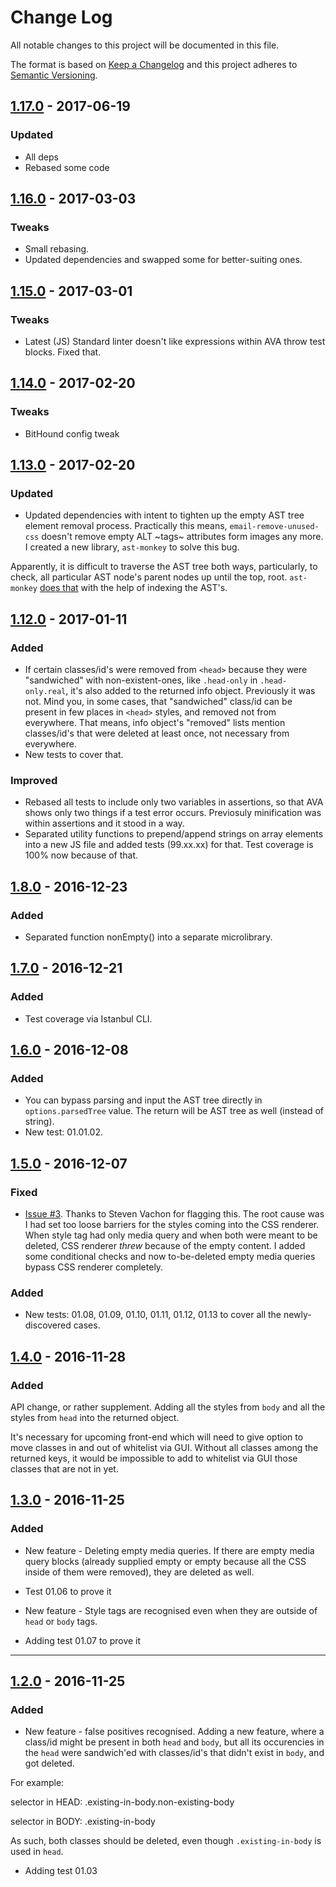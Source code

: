 # Change Log
All notable changes to this project will be documented in this file.

The format is based on [Keep a Changelog](http://keepachangelog.com/)
and this project adheres to [Semantic Versioning](http://semver.org/).

## [1.17.0] - 2017-06-19
### Updated
- All deps
- Rebased some code

## [1.16.0] - 2017-03-03
### Tweaks
- Small rebasing.
- Updated dependencies and swapped some for better-suiting ones.

## [1.15.0] - 2017-03-01
### Tweaks
- Latest (JS) Standard linter doesn't like expressions within AVA throw test blocks. Fixed that.

## [1.14.0] - 2017-02-20
### Tweaks
- BitHound config tweak

## [1.13.0] - 2017-02-20
### Updated
- Updated dependencies with intent to tighten up the empty AST tree element removal process. Practically this means, `email-remove-unused-css` doesn't remove empty ALT ~tags~ attributes form images any more. I created a new library, `ast-monkey` to solve this bug.

Apparently, it is difficult to traverse the AST tree both ways, particularly, to check, all particular AST node's parent nodes up until the top, root. `ast-monkey` [does that]() with the help of indexing the AST's.

## [1.12.0] - 2017-01-11
### Added
- If certain classes/id's were removed from `<head>` because they were "sandwiched" with non-existent-ones, like `.head-only` in `.head-only.real`, it's also added to the returned info object. Previously it was not. Mind you, in some cases, that "sandwiched" class/id can be present in few places in `<head>` styles, and removed not from everywhere. That means, info object's "removed" lists mention classes/id's that were deleted at least once, not necessary from everywhere.
- New tests to cover that.

### Improved
- Rebased all tests to include only two variables in assertions, so that AVA shows only two things if a test error occurs. Previosuly minification was within assertions and it stood in a way.
- Separated utility functions to prepend/append strings on array elements into a new JS file and added tests (99.xx.xx) for that. Test coverage is 100% now because of that.

## [1.8.0] - 2016-12-23
### Added
- Separated function nonEmpty() into a separate microlibrary.

## [1.7.0] - 2016-12-21
### Added
- Test coverage via Istanbul CLI.

## [1.6.0] - 2016-12-08
### Added
- You can bypass parsing and input the AST tree directly in `options.parsedTree` value. The return will be AST tree as well (instead of string).
- New test: 01.01.02.

## [1.5.0] - 2016-12-07

### Fixed
- [Issue #3](https://github.com/codsen/email-remove-unused-css/issues/3). Thanks to Steven Vachon for flagging this. The root cause was I had set too loose barriers for the styles coming into the CSS renderer. When style tag had only media query and when both were meant to be deleted, CSS renderer _threw_ because of the empty content. I added some conditional checks and now to-be-deleted empty media queries bypass CSS renderer completely.

### Added
- New tests: 01.08, 01.09, 01.10, 01.11, 01.12, 01.13 to cover all the newly-discovered cases.

## [1.4.0] - 2016-11-28

### Added
API change, or rather supplement. Adding all the styles from `body` and all the styles from `head` into the returned object.

It's necessary for upcoming front-end which will need to give option to move classes in and out of whitelist via GUI. Without all classes among the returned keys, it would be impossible to add to whitelist via GUI those classes that are not in yet.

## [1.3.0] - 2016-11-25

### Added

- New feature - Deleting empty media queries. If there are empty media query blocks (already supplied empty or empty because all the CSS inside of them were removed), they are deleted as well.

- Test 01.06 to prove it

- New feature - Style tags are recognised even when they are outside of `head` or `body` tags.

- Adding test 01.07 to prove it

---

## [1.2.0] - 2016-11-25

### Added

- New feature - false positives recognised. Adding a new feature, where a class/id might be present in both `head` and `body`, but all its occurencies in the `head` were sandwich'ed with classes/id's that didn't exist in `body`, and got deleted.

For example:

selector in HEAD:
.existing-in-body.non-existing-body

selector in BODY:
.existing-in-body

As such, both classes should be deleted, even though `.existing-in-body` is used in `head`.

- Adding test 01.03

[1.2.0]: https://github.com/codsen/email-remove-unused-css/compare/v1.1.0...v1.2.0
[1.3.0]: https://github.com/codsen/email-remove-unused-css/compare/v1.2.0...v1.3.0
[1.4.0]: https://github.com/codsen/email-remove-unused-css/compare/v1.3.0...v1.4.0
[1.5.0]: https://github.com/codsen/email-remove-unused-css/compare/v1.4.0...v1.5.0
[1.6.0]: https://github.com/codsen/email-remove-unused-css/compare/v1.5.0...v1.6.0
[1.7.0]: https://github.com/codsen/email-remove-unused-css/compare/v1.6.0...v1.7.0
[1.8.0]: https://github.com/codsen/email-remove-unused-css/compare/v1.7.0...v1.8.0
[1.12.0]: https://github.com/codsen/email-remove-unused-css/compare/v1.8.0...v1.12.0
[1.13.0]: https://github.com/codsen/email-remove-unused-css/compare/v1.12.0...v1.13.0
[1.14.0]: https://github.com/codsen/email-remove-unused-css/compare/v1.13.0...v1.14.0
[1.15.0]: https://github.com/codsen/email-remove-unused-css/compare/v1.14.0...v1.15.0
[1.16.0]: https://github.com/codsen/email-remove-unused-css/compare/v1.15.0...v1.16.0
[1.17.0]: https://github.com/codsen/email-remove-unused-css/compare/v1.16.0...v1.17.0
